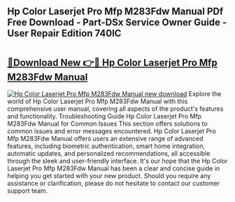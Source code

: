 ## Hp Color Laserjet Pro Mfp M283Fdw Manual PDf Free Download - Part-DSx Service Owner Guide - User Repair Edition 740lC

# <h2><a href="http://bc20151.oget.top/?id=Hp+Color+Laserjet+Pro+Mfp+M283Fdw+Manual">🔗Download New 👉🔴 Hp Color Laserjet Pro Mfp M283Fdw Manual</a></h2>

[![Hp Color Laserjet Pro Mfp M283Fdw Manual new download](https://i.imgur.com/5g1atiW.png)](http://bc20151.oget.top/?id=Hp+Color+Laserjet+Pro+Mfp+M283Fdw+Manual)
Explore the world of Hp Color Laserjet Pro Mfp M283Fdw Manual with this comprehensive user manual, covering all aspects of the product's features and functionality. Troubleshooting Guide Hp Color Laserjet Pro Mfp M283Fdw Manual for Common Issues This section offers solutions to common issues and error messages encountered. Hp Color Laserjet Pro Mfp M283Fdw Manual offers users an extensive range of advanced features, including biometric authentication, smart home integration, automatic updates, and personalized recommendations, all accessible through the sleek and user-friendly interface. It's our hope that the Hp Color Laserjet Pro Mfp M283Fdw Manual has been a clear and concise guide in helping you get started with your new product. Should you require any assistance or clarification, please do not hesitate to contact our customer support team.
